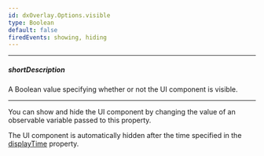 ```yaml
---
id: dxOverlay.Options.visible
type: Boolean
default: false
firedEvents: showing, hiding
---
```

---
##### shortDescription
A Boolean value specifying whether or not the UI component is visible.

---
You can show and hide the UI component by changing the value of an observable variable passed to this property.

The UI component is automatically hidden after the time specified in the [displayTime](/api-reference/10%20UI%20Components/dxToast/1%20Configuration/displayTime.md '{basewidgetpath}/Configuration/#displayTime') property.